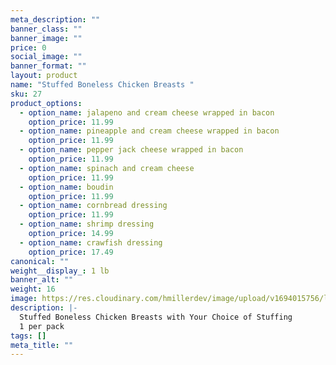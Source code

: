 ```yaml
---
meta_description: ""
banner_class: ""
banner_image: ""
price: 0
social_image: ""
banner_format: ""
layout: product
name: "Stuffed Boneless Chicken Breasts "
sku: 27
product_options:
  - option_name: jalapeno and cream cheese wrapped in bacon
    option_price: 11.99
  - option_name: pineapple and cream cheese wrapped in bacon
    option_price: 11.99
  - option_name: pepper jack cheese wrapped in bacon
    option_price: 11.99
  - option_name: spinach and cream cheese
    option_price: 11.99
  - option_name: boudin
    option_price: 11.99
  - option_name: cornbread dressing
    option_price: 11.99
  - option_name: shrimp dressing
    option_price: 14.99
  - option_name: crawfish dressing
    option_price: 17.49
canonical: ""
weight__display_: 1 lb
banner_alt: ""
weight: 16
image: https://res.cloudinary.com/hmillerdev/image/upload/v1694015756/logo_2_ft5ef3.png
description: |-
  Stuffed Boneless Chicken Breasts with Your Choice of Stuffing
  1 per pack
tags: []
meta_title: ""
---
```

